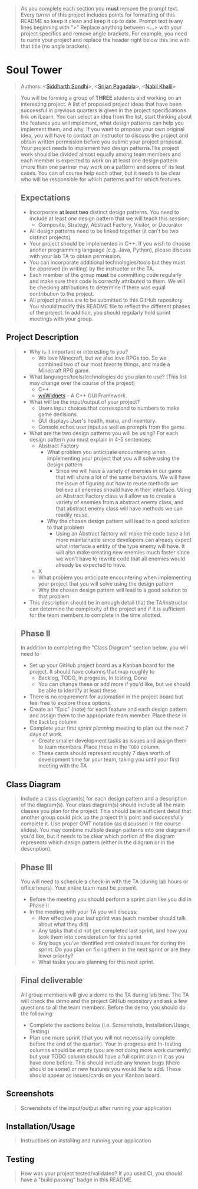  > As you complete each section you **must** remove the prompt text. Every *turnin* of this project includes points for formatting of this README so keep it clean and keep it up to date. 
 > Prompt text is any lines beginning with "\>"
 > Replace anything between \<...\> with your project specifics and remove angle brackets. For example, you need to name your project and replace the header right below this line with that title (no angle brackets). 
# Soul Tower
 > Authors: \<[Siddharth Sondhi](https://github.com/SiddharthSondhi)\>,
 >  \<[Srijan Pagadala](https://github.com/SrijanPagadala)\>,
 >  \<[Nabil Khalil](https://github.com/nabil-k)\>

 > You will be forming a group of **THREE** students and working on an interesting project. A list of proposed project ideas that have been successful in previous quarters is given in the project specifications link on iLearn. You can select an idea from the list, start thinking about the features you will implement, what design patterns can help you implement them, and why. If you want to propose your own original idea, you will have to contact an instructor to discuss the project and obtain written permission before you submit your project proposal. Your project needs to implement two design patterns.The project work should be divided almost equally among team members and each member is expected to work on at least one design pattern (more than one partner may work on a pattern) and some of its test cases. You can of course help each other, but it needs to be clear who will be responsible for which patterns and for which features.
 
 > ## Expectations
 > * Incorporate **at least two** distinct design patterns. You need to include at least *one* design pattern that we will teach this session:
 >   * Composite, Strategy, Abstract Factory, Visitor, or Decorator
 > * All design patterns need to be linked together (it can't be two distinct projects)
 > * Your project should be implemented in C++. If you wish to choose anoher programming language (e.g. Java, Python), please discuss with your lab TA to obtain permission.
 > * You can incorporate additional technologies/tools but they must be approved (in writing) by the instructor or the TA.
 > * Each member of the group **must** be committing code regularly and make sure their code is correctly attributed to them. We will be checking attributions to determine if there was equal contribution to the project.
> * All project phases are to be submitted to this GitHub repository. You should modify this README file to reflect the different phases of the project. In addition, you should regularly hold sprint meetings with your group.

## Project Description
 > * Why is it important or interesting to you?
 >   * We love Minecraft, but we also love RPGs too. So we combined two of our most favorite things, and made a Minecraft RPG game.
 > * What languages/tools/technologies do you plan to use? (This list may change over the course of the project)
 >   * C++
 >   * [wxWidgets](https://www.wxwidgets.org/) - A C++ GUI Framework.
 > * What will be the input/output of your project?
 >   * Users input choices that corresspond to numbers to make game decisions.
 >   * GUI displays User's health, mana, and inventory.
 >   * Console echos user input as well as prompts from the game.
 > * What are the two design patterns you will be using? For each design pattern you must explain in 4-5 sentences:
 >   * Abstract Factory
 >     * What problem you anticipate encountering when implementing your project that you will solve using the design pattern
 >       * Since we will have a variety of enemies in our game that will share a lot of the same behaviors. We will have the issue of figuring out how to reuse methods we believe all enemies should have in their interface. Using an Abstract Factory class will allow us to create a variety of enemies from a abstract enemy class, and that abstract enemy class will have methods we can readily reuse.
 >      * Why the chosen design pattern will lead to a good solution to that problem
 >         * Using an Abstract factory will make the code base a lot more maintainable since developers can already expect what interface a entity of the type enemy will have. It will also make creating new enemies much faster since we won't have to rewrite code that all enemies would already be expected to have.
 >   * X
 >   * What problem you anticipate encountering when implementing your project that you will solve using the design pattern
 >   * Why the chosen design pattern will lead to a good solution to that problem
 > * This description should be in enough detail that the TA/instructor can determine the complexity of the project and if it is sufficient for the team members to complete in the time allotted. 

 > ## Phase II
 > In addition to completing the "Class Diagram" section below, you will need to 
 > * Set up your GitHub project board as a Kanban board for the project. It should have columns that map roughly to 
 >   * Backlog, TODO, In progress, In testing, Done
 >   * You can change these or add more if you'd like, but we should be able to identify at least these.
 > * There is no requirement for automation in the project board but feel free to explore those options.
 > * Create an "Epic" (note) for each feature and each design pattern and assign them to the appropriate team member. Place these in the `Backlog` column
 > * Complete your first *sprint planning* meeting to plan out the next 7 days of work.
 >   * Create smaller development tasks as issues and assign them to team members. Place these in the `TODO` column.
 >   * These cards should represent roughly 7 days worth of development time for your team, taking you until your first meeting with the TA
## Class Diagram
 > Include a class diagram(s) for each design pattern and a description of the diagram(s). Your class diagram(s) should include all the main classes you plan for the project. This should be in sufficient detail that another group could pick up the project this point and successfully complete it. Use proper OMT notation (as discussed in the course slides). You may combine multiple design patterns into one diagram if you'd like, but it needs to be clear which portion of the diagram represents which design pattern (either in the diagram or in the description). 
 
 > ## Phase III
 > You will need to schedule a check-in with the TA (during lab hours or office hours). Your entire team must be present. 
 > * Before the meeting you should perform a sprint plan like you did in Phase II
 > * In the meeting with your TA you will discuss: 
 >   - How effective your last sprint was (each member should talk about what they did)
 >   - Any tasks that did not get completed last sprint, and how you took them into consideration for this sprint
 >   - Any bugs you've identified and created issues for during the sprint. Do you plan on fixing them in the next sprint or are they lower priority?
 >   - What tasks you are planning for this next sprint.

 > ## Final deliverable
 > All group members will give a demo to the TA during lab time. The TA will check the demo and the project GitHub repository and ask a few questions to all the team members. 
 > Before the demo, you should do the following:
 > * Complete the sections below (i.e. Screenshots, Installation/Usage, Testing)
 > * Plan one more sprint (that you will not necessarily complete before the end of the quarter). Your In-progress and In-testing columns should be empty (you are not doing more work currently) but your TODO column should have a full sprint plan in it as you have done before. This should include any known bugs (there should be some) or new features you would like to add. These should appear as issues/cards on your Kanban board. 
 
 ## Screenshots
 > Screenshots of the input/output after running your application
 ## Installation/Usage
 > Instructions on installing and running your application
 ## Testing
 > How was your project tested/validated? If you used CI, you should have a "build passing" badge in this README.
 
